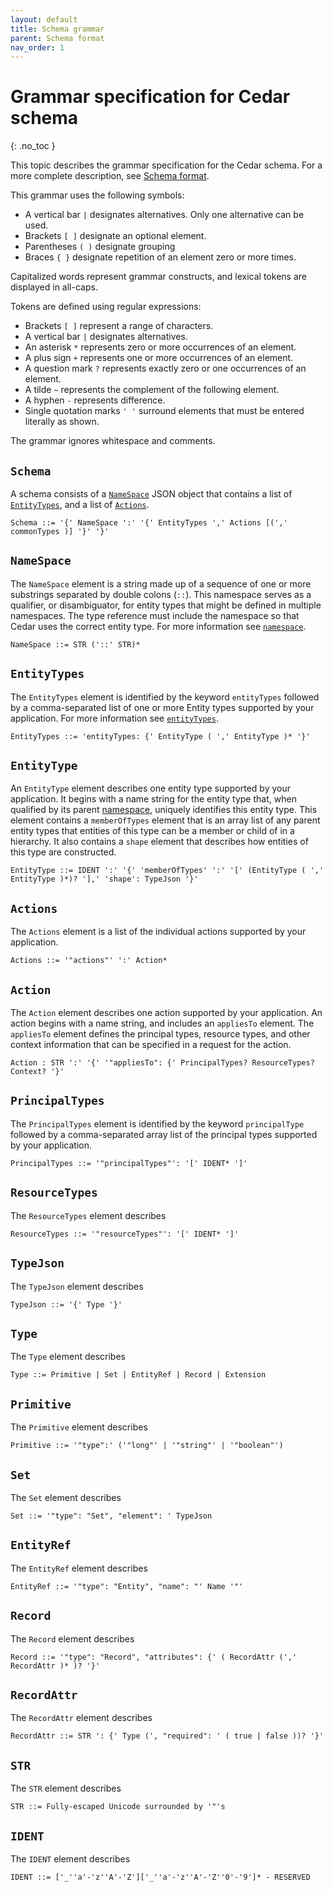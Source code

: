 ```yaml
---
layout: default
title: Schema grammar
parent: Schema format
nav_order: 1
---
```

<!-- markdownlint-disable-file MD040 -->

# Grammar specification for Cedar schema<a name="schema-grammar"></a>
{: .no_toc }

This topic describes the grammar specification for the Cedar schema. For a more complete description, see [Schema format](schema.md).

This grammar uses the following symbols:

+ A vertical bar `|` designates alternatives. Only one alternative can be used.
+ Brackets `[ ]` designate an optional element.
+ Parentheses `( )` designate grouping
+ Braces `{ }` designate repetition of an element zero or more times.

Capitalized words represent grammar constructs, and lexical tokens are displayed in all-caps.

Tokens are defined using regular expressions:

+ Brackets `[ ]` represent a range of characters.
+ A vertical bar `|` designates alternatives.
+ An asterisk `*` represents zero or more occurrences of an element.
+ A plus sign `+` represents one or more occurrences of an element.
+ A question mark `?` represents exactly zero or one occurrences of an element.
+ A tilde `~` represents the complement of the following element.
+ A hyphen `-` represents difference.
+ Single quotation marks `' '` surround elements that must be entered literally as shown.

The grammar ignores whitespace and comments.

## `Schema`<a name="grammar-schema"></a>

A schema consists of a [`NameSpace`](#grammar-schema-NameSpace) JSON object that contains a list of [`EntityTypes`](#grammar-schema-EntityTypes), and a list of [`Actions`](#grammar-schema-Actions).

```
Schema ::= '{' NameSpace ':' '{' EntityTypes ',' Actions [(',' commonTypes )] '}' '}'
```

## `NameSpace`<a name="grammar-schema-NameSpace"></a>

The `NameSpace` element is a string made up of a sequence of one or more substrings separated by double colons (`::`). This namespace serves as a qualifier, or disambiguator, for entity types that might be defined in multiple namespaces. The type reference must include the namespace so that Cedar uses the correct entity type. For more information see [`namespace`](schema.md#schema-namepace).

```
NameSpace ::= STR ('::' STR)*
```

## `EntityTypes`<a name="grammar-schema-EntityTypes"></a>

The `EntityTypes` element is identified by the keyword `entityTypes` followed by a comma-separated list of one or more Entity types supported by your application. For more information see [`entityTypes`](schema.md#schema-entityTypes).

```
EntityTypes ::= 'entityTypes: {' EntityType ( ',' EntityType )* '}'
```

## `EntityType`<a name="grammar-schema-EntityType"></a>

An `EntityType` element describes one entity type supported by your application. It begins with a name string for the entity type that, when qualified by its parent [namespace](#grammar-schema-NameSpace), uniquely identifies this entity type. This element contains a `memberOfTypes` element that is an array list of any parent entity types that entities of this type can be a member or child of in a hierarchy. It also contains a `shape` element that describes how entities of this type are constructed.

```
EntityType ::= IDENT ':' '{' 'memberOfTypes' ':' '[' (EntityType ( ',' EntityType )*)? '],' 'shape': TypeJson '}'
```

## `Actions`<a name="grammar-schema-Actions"></a>

The `Actions` element is a list of the individual actions supported by your application.

```
Actions ::= '"actions"' ':' Action*
```

## `Action`<a name="grammar-schema-Action"></a>

The `Action` element describes one action supported by your application. An action begins with a name string, and includes an `appliesTo` element. The `appliesTo` element defines the principal types, resource types, and other context information that can be specified in a request for the action.

```
Action : STR ':' '{' '"appliesTo": {' PrincipalTypes? ResourceTypes? Context? '}'
```

## `PrincipalTypes`<a name="grammar-schema-PrincipalTypes"></a>

The `PrincipalTypes` element is identified by the keyword `principalType` followed by a comma-separated array list of the principal types supported by your application.

```
PrincipalTypes ::= '"principalTypes"': '[' IDENT* ']'
```

## `ResourceTypes`<a name="grammar-schema-ResourceTypes"></a>

The `ResourceTypes` element describes

```
ResourceTypes ::= '"resourceTypes"': '[' IDENT* ']'
```

## `TypeJson`<a name="grammar-schema-TypeJson"></a>

The `TypeJson` element describes

```
TypeJson ::= '{' Type '}'
```

## `Type`<a name="grammar-schema-Type"></a>

The `Type` element describes

```
Type ::= Primitive | Set | EntityRef | Record | Extension
```

## `Primitive`<a name="grammar-schema-Primitive"></a>

The `Primitive` element describes

```
Primitive ::= '"type":' ('"long"' | '"string"' | '"boolean"')
```

## `Set`<a name="grammar-schema-Set"></a>

The `Set` element describes

```
Set ::= '"type": "Set", "element": ' TypeJson
```

## `EntityRef`<a name="grammar-schema-EntityRef"></a>

The `EntityRef` element describes

```
EntityRef ::= '"type": "Entity", "name": "' Name '"'
```

## `Record`<a name="grammar-schema-Record"></a>

The `Record` element describes

```
Record ::= '"type": "Record", "attributes": {' ( RecordAttr (',' RecordAttr )* )? '}'
```

## `RecordAttr`<a name="grammar-schema-RecordAttr"></a>

The `RecordAttr` element describes

```
RecordAttr ::= STR ': {' Type (', "required": ' ( true | false ))? '}'
```

## `STR`<a name="grammar-schema-STR"></a>

The `STR` element describes

```
STR ::= Fully-escaped Unicode surrounded by '"'s
```

## `IDENT`<a name="grammar-IDENT"></a>

The `IDENT` element describes

```
IDENT ::= ['_''a'-'z''A'-'Z']['_''a'-'z''A'-'Z''0'-'9']* - RESERVED
```
